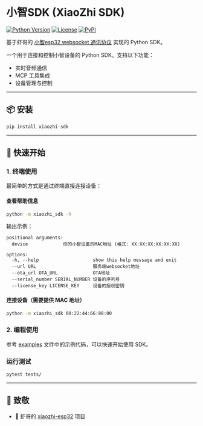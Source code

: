 # 小智SDK (XiaoZhi SDK)

[![Python Version](https://img.shields.io/badge/python-3.8+-blue.svg)](https://www.python.org/downloads/)
[![License](https://img.shields.io/badge/license-MIT-green.svg)](LICENSE)
[![PyPI](https://img.shields.io/badge/pypi-xiaozhi--sdk-blue.svg)](https://pypi.org/project/xiaozhi-sdk/)

基于虾哥的 [小智esp32 websocket 通讯协议](https://github.com/78/xiaozhi-esp32/blob/main/docs/websocket.md) 实现的 Python SDK。

一个用于连接和控制小智设备的 Python SDK。支持以下功能：
- 实时音频通信
- MCP 工具集成
- 设备管理与控制

---

## 📦 安装

```bash
pip install xiaozhi-sdk
```

---

## 🚀 快速开始

### 1. 终端使用

最简单的方式是通过终端直接连接设备：

#### 查看帮助信息

```bash
python -m xiaozhi_sdk -h
```

输出示例：
```text
positional arguments:
  device             你的小智设备的MAC地址 (格式: XX:XX:XX:XX:XX:XX)

options:
  -h, --help                    show this help message and exit
  --url URL                     服务端websocket地址
  --ota_url OTA_URL             OTA地址
  --serial_number SERIAL_NUMBER 设备的序列号
  --license_key LICENSE_KEY     设备的授权密钥

```

#### 连接设备（需要提供 MAC 地址）

```bash
python -m xiaozhi_sdk 00:22:44:66:88:00
```

### 2. 编程使用
参考 [examples](examples/) 文件中的示例代码，可以快速开始使用 SDK。


### 运行测试

```bash
pytest tests/
```


---

## 🫡 致敬

- 🫡 虾哥的 [xiaozhi-esp32](https://github.com/78/xiaozhi-esp32) 项目
